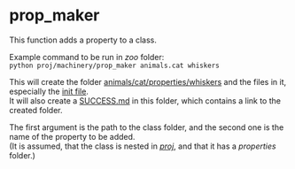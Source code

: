 # prop_maker

This function adds a property to a class.

Example command to be run in _zoo_ folder:<br>
`python proj/machinery/prop_maker animals.cat whiskers`

This will create the folder [animals/cat/properties/whiskers](../../animals/cat/properties/whiskers)
and the files in it, especially the [init file](../../animals/cat/properties/whiskers/__init__.py).<br>
It will also create a [SUCCESS.md](SUCCESS.md) in this folder, which contains a link to the created folder.

The first argument is the path to the class folder,
and the second one is the name of the property to be added.<br>
(It is assumed, that the class is nested in [_proj_](../../../proj), and that it has a _properties_ folder.)
